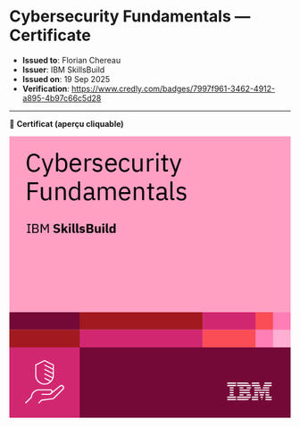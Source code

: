 # Cybersecurity Fundamentals — Certificate

- **Issued to**: Florian Chereau
- **Issuer**: IBM SkillsBuild
- **Issued on**: 19 Sep 2025
- **Verification**: https://www.credly.com/badges/7997f961-3462-4912-a895-4b97c66c5d28

---

📄 **Certificat (aperçu cliquable)**

[![Cyber Fundamentals](./assets/img/cyber-fundamentals.png)](./assets/pdf/cyber-fundamentals.pdf)

